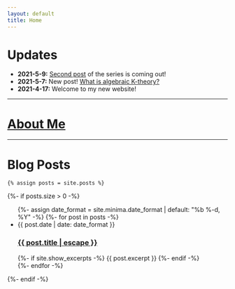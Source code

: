 ```yaml
---
layout: default
title: Home
---
```


<!-- Global site tag (gtag.js) - Google Analytics -->
<script async src="https://www.googletagmanager.com/gtag/js?id=UA-45385956-1">
</script>
<script>
  window.dataLayer = window.dataLayer || [];
    function gtag(){dataLayer.push(arguments);}
      gtag('js', new Date());
  gtag('config', 'UA-45385956-1');
  </script>

# Updates
* <b>2021-5-9:</b> [Second post](https://yc5-yc.github.io/2021/05/09/k-theory-ii.html) of the series is coming out!
* <b>2021-5-7:</b> New post! [What is algebraic K-theory?](https://yc5-yc.github.io/2021/05/07/k-theory-i.html)
* <b>2021-4-17:</b> Welcome to my new website!

---

# [About Me](/about)

---

# Blog Posts

<div class="home">



    {% assign posts = site.posts %}


  {%- if posts.size > 0 -%}
    <ul class="post-list">
      {%- assign date_format = site.minima.date_format | default: "%b %-d, %Y" -%}
      {%- for post in posts -%}
      <li>
        <span class="post-meta">{{ post.date | date: date_format }}</span>
        <h3>
          <a class="post-link" href="{{ post.url | relative_url }}">
            {{ post.title | escape }}
          </a>
        </h3>
        {%- if site.show_excerpts -%}
          {{ post.excerpt }}
        {%- endif -%}
      </li>
      {%- endfor -%}
    </ul>

    

  {%- endif -%}

</div>

